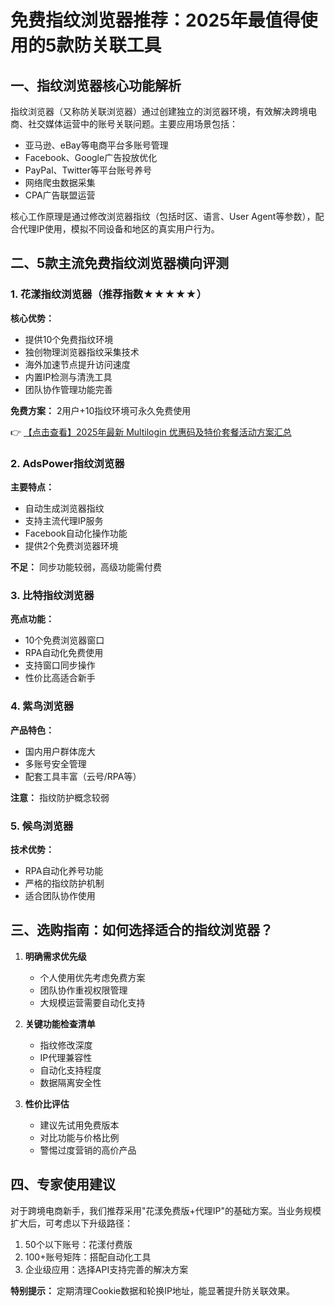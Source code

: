 # 免费指纹浏览器推荐：2025年最值得使用的5款防关联工具

## 一、指纹浏览器核心功能解析

指纹浏览器（又称防关联浏览器）通过创建独立的浏览器环境，有效解决跨境电商、社交媒体运营中的账号关联问题。主要应用场景包括：

- 亚马逊、eBay等电商平台多账号管理
- Facebook、Google广告投放优化
- PayPal、Twitter等平台账号养号
- 网络爬虫数据采集
- CPA广告联盟运营

核心工作原理是通过修改浏览器指纹（包括时区、语言、User Agent等参数），配合代理IP使用，模拟不同设备和地区的真实用户行为。

## 二、5款主流免费指纹浏览器横向评测

### 1. 花漾指纹浏览器（推荐指数★★★★★）

**核心优势：**
- 提供10个免费指纹环境
- 独创物理浏览器指纹采集技术
- 海外加速节点提升访问速度
- 内置IP检测与清洗工具
- 团队协作管理功能完善

**免费方案：** 2用户+10指纹环境可永久免费使用

👉 [【点击查看】2025年最新 Multilogin 优惠码及特价套餐活动方案汇总](https://bit.ly/multIlogin)

### 2. AdsPower指纹浏览器

**主要特点：**
- 自动生成浏览器指纹
- 支持主流代理IP服务
- Facebook自动化操作功能
- 提供2个免费浏览器环境

**不足：** 同步功能较弱，高级功能需付费

### 3. 比特指纹浏览器

**亮点功能：**
- 10个免费浏览器窗口
- RPA自动化免费使用
- 支持窗口同步操作
- 性价比高适合新手

### 4. 紫鸟浏览器

**产品特色：**
- 国内用户群体庞大
- 多账号安全管理
- 配套工具丰富（云号/RPA等）

**注意：** 指纹防护概念较弱

### 5. 候鸟浏览器

**技术优势：**
- RPA自动化养号功能
- 严格的指纹防护机制
- 适合团队协作使用

## 三、选购指南：如何选择适合的指纹浏览器？

1. **明确需求优先级**
   - 个人使用优先考虑免费方案
   - 团队协作重视权限管理
   - 大规模运营需要自动化支持

2. **关键功能检查清单**
   - 指纹修改深度
   - IP代理兼容性
   - 自动化支持程度
   - 数据隔离安全性

3. **性价比评估**
   - 建议先试用免费版本
   - 对比功能与价格比例
   - 警惕过度营销的高价产品

## 四、专家使用建议

对于跨境电商新手，我们推荐采用"花漾免费版+代理IP"的基础方案。当业务规模扩大后，可考虑以下升级路径：

1. 50个以下账号：花漾付费版
2. 100+账号矩阵：搭配自动化工具
3. 企业级应用：选择API支持完善的解决方案

**特别提示：** 定期清理Cookie数据和轮换IP地址，能显著提升防关联效果。